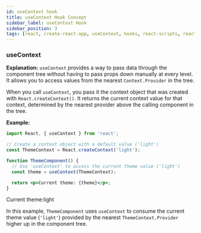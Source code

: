 ```yaml
---
id: useContext hook
title: useContext Hook Concept
sidebar_label: useContext Hook
sidebar_position: 3
tags: [react, create-react-app, useContext, hooks, react-scripts, react-dom, react-app]
---
```


### useContext

**Explanation:**
`useContext` provides a way to pass data through the component tree without having to pass props down manually at every level. It allows you to access values from the nearest `Context.Provider` in the tree.

When you call `useContext`, you pass it the context object that was created with `React.createContext()`. It returns the current context value for that context, determined by the nearest provider above the calling component in the tree.

**Example:**
```jsx
import React, { useContext } from 'react';

// Create a context object with a default value ('light')
const ThemeContext = React.createContext('light');

function ThemeComponent() {
  // Use 'useContext' to access the current theme value ('light')
  const theme = useContext(ThemeContext);

  return <p>Current theme: {theme}</p>;
}
```

<BrowserWindow>
     <div>
         <p>Current theme:<span id="Theme">light</span></p>
     </div>
</BrowserWindow>

In this example, `ThemeComponent` uses `useContext` to consume the current theme value (`'light'`) provided by the nearest `ThemeContext.Provider` higher up in the component tree.
